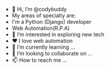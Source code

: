 - 👋 Hi, I’m @codybuddy
- My areas of specialty are:
- I'm a Python (Django) developer
- Web Automation(R.P.A)
- 👀 I’m interested in exploring new tech
- ❤️ I love web automation
- 🌱 I’m currently learning ...
- 💞️ I’m looking to collaborate on ...
- 📫 How to reach me ...

<!---
codybuddy/codybuddy is a ✨ special ✨ repository because its `README.md` (this file) appears on your GitHub profile.
You can click the Preview link to take a look at your changes.
--->
